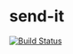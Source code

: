 # send-it

[![Build Status](https://travis-ci.com/teepha/send-it.svg)](https://travis-ci.com/teepha/send-it)